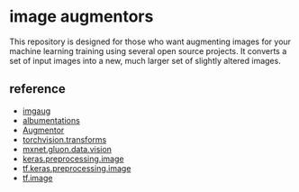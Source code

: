 # image augmentors

This repository is designed for those who want augmenting images for your machine learning training using several open source projects.
It converts a set of input images into a new, much larger set of slightly altered images.



## reference

* [imgaug](<https://github.com/aleju/imgaug>)
* [albumentations](<https://github.com/albu/albumentations>)
* [Augmentor](<https://github.com/mdbloice/Augmentor>)
* [torchvision.transforms](<https://pytorch.org/docs/master/torchvision/transforms.html>)
* [mxnet.gluon.data.vision](<https://mxnet.incubator.apache.org/api/python/image/image.html>)
* [keras.preprocessing.image](<https://keras.io/preprocessing/image/>)
* [tf.keras.preprocessing.image](<https://www.tensorflow.org/api_docs/python/tf/keras/preprocessing/image/ImageDataGenerator>)
* [tf.image](<https://www.tensorflow.org/api_docs/python/tf>)

